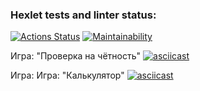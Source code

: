 ### Hexlet tests and linter status:
[![Actions Status](https://github.com/JonnyPovidlos/java-project-61/actions/workflows/hexlet-check.yml/badge.svg)](https://github.com/JonnyPovidlos/java-project-61/actions)
[![Maintainability](https://api.codeclimate.com/v1/badges/62a2d680f074149d9e25/maintainability)](https://codeclimate.com/github/JonnyPovidlos/java-project-61/maintainability)

Игра: "Проверка на чётность"
[![asciicast](https://asciinema.org/a/CEESUBOw772f29ULGTN0gdeIL.svg)](https://asciinema.org/a/CEESUBOw772f29ULGTN0gdeIL)

Игра: Игра: "Калькулятор"
[![asciicast](https://asciinema.org/a/AKHCodPCtEYQ2G5rnHpSAFwaf.svg)](https://asciinema.org/a/AKHCodPCtEYQ2G5rnHpSAFwaf)